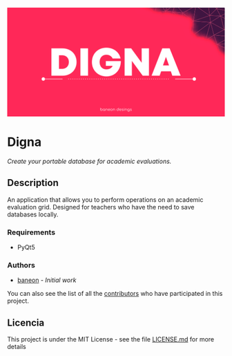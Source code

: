 ![Digna logo](https://raw.githubusercontent.com/baneonstore/Digna/master/Digna/src/Texture/LogoLarge.png)

# Digna
_Create your portable database for academic evaluations._

## Description
An application that allows you to perform operations on an academic evaluation grid. Designed for teachers who have the need to save databases locally.

### Requirements
* PyQt5

### Authors
* [baneon](https://github.com/baneonstore) - *Initial work*

You can also see the list of all the [contributors](https://github.com/baneonstore/Digna/contributors) who have participated in this project.

## Licencia
This project is under the MIT License - see the file [LICENSE.md](LICENSE.md) for more details
